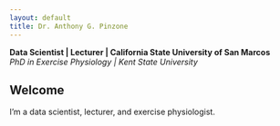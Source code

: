 ```yaml
---
layout: default
title: Dr. Anthony G. Pinzone
---
```


**Data Scientist | Lecturer | California State University of San Marcos**  
_PhD in Exercise Physiology | Kent State University_

## Welcome

I’m a data scientist, lecturer, and exercise physiologist.
